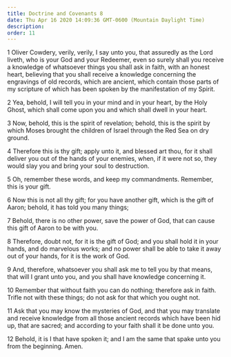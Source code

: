 ```yaml
---
title: Doctrine and Covenants 8
date: Thu Apr 16 2020 14:09:36 GMT-0600 (Mountain Daylight Time)
description: 
order: 11
---
```


<p>
  1 Oliver Cowdery, verily, verily, I say unto you, that assuredly as the Lord
  liveth, who is your God and your Redeemer, even so surely shall you receive a
  knowledge of whatsoever things you shall ask in faith, with an honest heart,
  believing that you shall receive a knowledge concerning the engravings of old
  records, which are ancient, which contain those parts of my scripture of which
  has been spoken by the manifestation of my Spirit.
</p>
<p>
  2 Yea, behold, I will tell you in your mind and in your heart, by the Holy
  Ghost, which shall come upon you and which shall dwell in your heart.
</p>
<p>
  3 Now, behold, this is the spirit of revelation; behold, this is the spirit by
  which Moses brought the children of Israel through the Red Sea on dry ground.
</p>
<p>
  4 Therefore this is thy gift; apply unto it, and blessed art thou, for it
  shall deliver you out of the hands of your enemies, when, if it were not so,
  they would slay you and bring your soul to destruction.
</p>
<p>
  5 Oh, remember these words, and keep my commandments. Remember, this is your
  gift.
</p>
<p>
  6 Now this is not all thy gift; for you have another gift, which is the gift
  of Aaron; behold, it has told you many things;
</p>
<p>
  7 Behold, there is no other power, save the power of God, that can cause this
  gift of Aaron to be with you.
</p>
<p>
  8 Therefore, doubt not, for it is the gift of God; and you shall hold it in
  your hands, and do marvelous works; and no power shall be able to take it away
  out of your hands, for it is the work of God.
</p>
<p>
  9 And, therefore, whatsoever you shall ask me to tell you by that means, that
  will I grant unto you, and you shall have knowledge concerning it.
</p>
<p>
  10 Remember that without faith you can do nothing; therefore ask in faith.
  Trifle not with these things; do not ask for that which you ought not.
</p>
<p>
  11 Ask that you may know the mysteries of God, and that you may translate and
  receive knowledge from all those ancient records which have been hid up, that
  are sacred; and according to your faith shall it be done unto you.
</p>
<p>
  12 Behold, it is I that have spoken it; and I am the same that spake unto you
  from the beginning. Amen.
</p>
